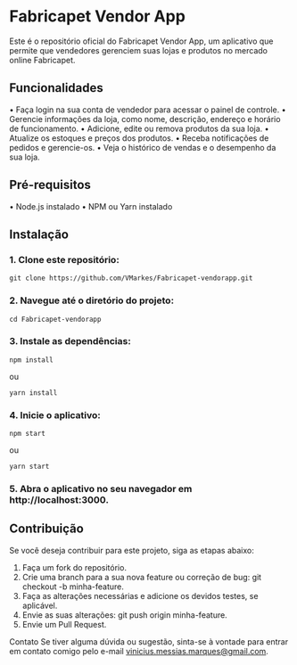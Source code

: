 # Fabricapet Vendor App
Este é o repositório oficial do Fabricapet Vendor App, um aplicativo que permite que vendedores gerenciem suas lojas e produtos no mercado online Fabricapet.

## Funcionalidades
• Faça login na sua conta de vendedor para acessar o painel de controle.
• Gerencie informações da loja, como nome, descrição, endereço e horário de funcionamento.
• Adicione, edite ou remova produtos da sua loja.
• Atualize os estoques e preços dos produtos.
• Receba notificações de pedidos e gerencie-os.
• Veja o histórico de vendas e o desempenho da sua loja.

## Pré-requisitos
• Node.js instalado
• NPM ou Yarn instalado

## Instalação
### 1. Clone este repositório:
```
git clone https://github.com/VMarkes/Fabricapet-vendorapp.git
```

### 2. Navegue até o diretório do projeto:
```
cd Fabricapet-vendorapp
```

### 3. Instale as dependências:
```
npm install
```
ou
```
yarn install
```

### 4. Inicie o aplicativo:
```
npm start
```
ou
```
yarn start
```

### 5. Abra o aplicativo no seu navegador em http://localhost:3000.

## Contribuição
Se você deseja contribuir para este projeto, siga as etapas abaixo:

1. Faça um fork do repositório.
2. Crie uma branch para a sua nova feature ou correção de bug: git checkout -b minha-feature.
3. Faça as alterações necessárias e adicione os devidos testes, se aplicável.
4. Envie as suas alterações: git push origin minha-feature.
5. Envie um Pull Request.

Contato
Se tiver alguma dúvida ou sugestão, sinta-se à vontade para entrar em contato comigo pelo e-mail vinicius.messias.marques@gmail.com.
